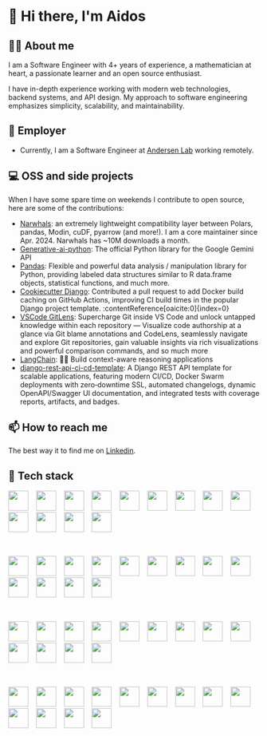 # 👋 Hi there, I'm Aidos
  
## 🦸‍♂️ About me

I am a Software Engineer with 4+ years of experience, a mathematician at heart, a passionate learner and an open source enthusiast.

I have in-depth experience working with modern web technologies, backend systems, and API design. My approach to software engineering emphasizes simplicity, scalability, and maintainability.

## 💼 Employer

- Currently, I am a Software Engineer at [Andersen Lab](https://andersenlab.com/) working remotely.

## 💻 OSS and side projects

When I have some spare time on weekends I contribute to open source, here are some of the contributions:

- [Narwhals](https://github.com/narwhals-dev/narwhals/pulls?q=is%3Apr+involves%3Aaidoskanapyanov): an extremely lightweight compatibility layer between Polars, pandas, Modin, cuDF, pyarrow (and more!). I am a core maintainer since Apr. 2024. Narwhals has ~10M downloads a month.
- [Generative-ai-python](https://github.com/google-gemini/generative-ai-python/pulls?q=is%3Apr+is%3Amerged+author%3Aaidoskanapyanov): The official Python library for the Google Gemini API
- [Pandas](https://github.com/pandas-dev/pandas/pulls?q=is%3Apr+is%3Amerged+author%3Aaidoskanapyanov): Flexible and powerful data analysis / manipulation library for Python, providing labeled data structures similar to R data.frame objects, statistical functions, and much more.
- [Cookiecutter Django](https://github.com/cookiecutter/cookiecutter-django/pulls?q=involves%3Aaidoskanapyanov+is%3Amerged): Contributed a pull request to add Docker build caching on GitHub Actions, improving CI build times in the popular Django project template. :contentReference[oaicite:0]{index=0}
- [VSCode GitLens](https://github.com/gitkraken/vscode-gitlens/pulls?q=involves%3Aaidoskanapyanov): Supercharge Git inside VS Code and unlock untapped knowledge within each repository — Visualize code authorship at a glance via Git blame annotations and CodeLens, seamlessly navigate and explore Git repositories, gain valuable insights via rich visualizations and powerful comparison commands, and so much more
- [LangChain](https://github.com/langchain-ai/langchain/pulls?q=is%3Apr+involves%3Aaidoskanapyanov+is%3Amerged): 🦜🔗 Build context-aware reasoning applications
- [django-rest-api-ci-cd-template](https://github.com/aidoskanapyanov/django-rest-api-ci-cd-template): A Django REST API template for scalable applications, featuring modern CI/CD, Docker Swarm deployments with zero‑downtime SSL, automated changelogs, dynamic OpenAPI/Swagger UI documentation, and integrated tests with coverage reports, artifacts, and badges.

## 📫 How to reach me

The best way it to find me on [Linkedin](https://www.linkedin.com/in/aidos-kanapyanov/).

## 🔧 Tech stack

[<img height="40" width="40" src="https://cdn.simpleicons.org/python">](https://www.python.org/) &nbsp;&nbsp;
[<img height="40" width="40" src="https://cdn.simpleicons.org/pandas">](https://pandas.pydata.org/) &nbsp;&nbsp;
[<img height="40" width="40" src="https://cdn.simpleicons.org/polars">](https://www.pola.rs/) &nbsp;&nbsp;
[<img height="40" width="40" src="https://cdn.simpleicons.org/numpy">](https://numpy.org/) &nbsp;&nbsp;
[<img height="40" width="40" src="https://cdn.simpleicons.org/scipy">](https://scipy.org/) &nbsp;&nbsp;
[<img height="40" width="40" src="https://cdn.simpleicons.org/scikitlearn">](https://scikit-learn.org/stable/) &nbsp;&nbsp;
[<img height="40" width="40" src="https://cdn.simpleicons.org/pytorch">](https://pytorch.org/) &nbsp;&nbsp;
[<img height="40" width="40" src="https://cdn.simpleicons.org/pydantic">](https://docs.pydantic.dev/latest/) &nbsp;&nbsp;
[<img height="40" width="40" src="https://cdn.simpleicons.org/fastapi">](https://fastapi.tiangolo.com/) &nbsp;&nbsp;
[<img height="40" width="40" src="https://cdn.simpleicons.org/plotly">](https://plotly.com/python/) &nbsp;&nbsp;
[<img height="40" width="40" src="https://cdn.simpleicons.org/pytest">](https://docs.pytest.org/) &nbsp;&nbsp;
[<img height="40" width="40" src="https://cdn.simpleicons.org/ruff">](https://beta.ruff.rs/docs/) &nbsp;&nbsp;
[<img height="40" width="40" src="https://cdn.simpleicons.org/pypi">](https://pypi.org/)

<br>

[<img height="40" width="40" src="https://cdn.simpleicons.org/rust">](https://www.rust-lang.org/) &nbsp;&nbsp;
[<img height="40" width="40" src="https://cdn.simpleicons.org/terraform">](https://www.terraform.io/) &nbsp;&nbsp;
[<img height="40" width="40" src="https://cdn.simpleicons.org/postgresql">](https://www.postgresql.org/) &nbsp;&nbsp;
[<img height="40" width="40" src="https://cdn.simpleicons.org/sqlite">](https://www.sqlite.org/) &nbsp;&nbsp;
[<img height="40" width="40" src="https://cdn.simpleicons.org/presto">](https://prestodb.io/) &nbsp;&nbsp;
[<img height="40" width="40" src="https://cdn.simpleicons.org/docker">](https://docs.docker.com/) &nbsp;&nbsp;
[<img height="40" width="40" src="https://cdn.simpleicons.org/kubernetes">](https://kubernetes.io/) &nbsp;&nbsp;
[<img height="40" width="40" src="https://cdn.simpleicons.org/linux">](https://www.linux.org/) &nbsp;&nbsp;
[<img height="40" width="40" src="https://cdn.simpleicons.org/ubuntu">](https://ubuntu.com/) &nbsp;&nbsp;
[<img height="40" width="40" src="https://cdn.simpleicons.org/git">](https://git-scm.com/) &nbsp;&nbsp;
[<img height="40" width="40" src="https://cdn.simpleicons.org/github">](https://github.com/) &nbsp;&nbsp;
[<img height="40" width="40" src="https://cdn.simpleicons.org/githubactions">](https://github.com/features/actions) &nbsp;&nbsp;
[<img height="40" width="40" src="https://cdn.simpleicons.org/bitbucket">](https://bitbucket.org/product)

<br>

[<img height="40" width="40" src="https://cdn.simpleicons.org/awslambda">](https://docs.aws.amazon.com/lambda/) &nbsp;&nbsp;
[<img height="40" width="40" src="https://cdn.simpleicons.org/amazons3">](https://docs.aws.amazon.com/s3/) &nbsp;&nbsp;
[<img height="40" width="40" src="https://cdn.simpleicons.org/amazonec2">](https://docs.aws.amazon.com/ec2/) &nbsp;&nbsp;
[<img height="40" width="40" src="https://cdn.simpleicons.org/amazoneks">](https://docs.aws.amazon.com/eks/) &nbsp;&nbsp;
[<img height="40" width="40" src="https://cdn.simpleicons.org/amazonrds">](https://docs.aws.amazon.com/rds/) &nbsp;&nbsp;
[<img height="40" width="40" src="https://cdn.simpleicons.org/amazonapigateway">](https://docs.aws.amazon.com/apigateway/) &nbsp;&nbsp;
[<img height="40" width="40" src="https://cdn.simpleicons.org/amazonsimpleemailservice">](https://docs.aws.amazon.com/ses/) &nbsp;&nbsp;
[<img height="40" width="40" src="https://cdn.simpleicons.org/amazoniam">](https://docs.aws.amazon.com/iam/) &nbsp;&nbsp;
[<img height="40" width="40" src="https://cdn.simpleicons.org/amazonsqs">](https://docs.aws.amazon.com/sqs/) &nbsp;&nbsp;
[<img height="40" width="40" src="https://cdn.simpleicons.org/amazondynamodb">](https://docs.aws.amazon.com/amazondynamodb/) &nbsp;&nbsp;
[<img height="40" width="40" src="https://cdn.simpleicons.org/amazoncloudwatch">](https://docs.aws.amazon.com/cloudwatch/) &nbsp;&nbsp;
[<img height="40" width="40" src="https://cdn.simpleicons.org/nextdotjs">](https://nextjs.org/) &nbsp;&nbsp;
[<img height="40" width="40" src="https://cdn.simpleicons.org/react">](https://reactjs.org/)

<br>

[<img height="40" width="40" src="https://cdn.simpleicons.org/typescript">](https://www.typescriptlang.org/) &nbsp;&nbsp;
[<img height="40" width="40" src="https://cdn.simpleicons.org/django">](https://www.djangoproject.com/) &nbsp;&nbsp;
[<img height="40" width="40" src="https://cdn.simpleicons.org/huggingface">](https://huggingface.co/) &nbsp;&nbsp;
[<img height="40" width="40" src="https://cdn.simpleicons.org/langchain">](https://github.com/langchain-ai/langchain/) &nbsp;&nbsp;
[<img height="40" width="40" src="https://cdn.simpleicons.org/apachekafka">](https://kafka.apache.org/) &nbsp;&nbsp;
[<img height="40" width="40" src="https://cdn.simpleicons.org/prometheus">](https://prometheus.io/) &nbsp;&nbsp;
[<img height="40" width="40" src="https://cdn.simpleicons.org/grafana">](https://grafana.com/) &nbsp;&nbsp;
[<img height="40" width="40" src="https://cdn.simpleicons.org/elasticsearch">](https://www.elastic.co/elasticsearch/) &nbsp;&nbsp;
[<img height="40" width="40" src="https://cdn.simpleicons.org/elastic">](https://www.elastic.co/elk-stack/) &nbsp;&nbsp;
[<img height="40" width="40" src="https://cdn.simpleicons.org/kibana">](https://www.elastic.co/kibana/) &nbsp;&nbsp;
[<img height="40" width="40" src="https://cdn.simpleicons.org/logstash">](https://www.elastic.co/logstash/) &nbsp;&nbsp;
[<img height="40" width="40" src="https://cdn.simpleicons.org/redis">](https://redis.io/) &nbsp;&nbsp;
[<img height="40" width="40" src="https://cdn.simpleicons.org/helm">](https://helm.sh/)
